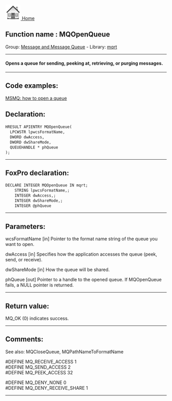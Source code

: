 [<img src="../../images/home.png"> Home ](https://github.com/VFPX/Win32API)  

## Function name : MQOpenQueue
Group: [Message and Message Queue](../../functions_group.md#Message_and_Message_Queue)  -  Library: [mqrt](../../libraries.md#mqrt)  
***  


#### Opens a queue for sending, peeking at, retrieving, or purging messages. 
***  


## Code examples:
[MSMQ: how to open a queue](../../samples/sample_603.md)  

## Declaration:
```foxpro  
HRESULT APIENTRY MQOpenQueue(
  LPCWSTR lpwcsFormatName,
  DWORD dwAccess,
  DWORD dwShareMode,
  QUEUEHANDLE * phQueue
);  
```  
***  


## FoxPro declaration:
```foxpro  
DECLARE INTEGER MQOpenQueue IN mqrt;
	STRING lpwcsFormatName,;
	INTEGER dwAccess,;
	INTEGER dwShareMode,;
	INTEGER @phQueue  
```  
***  


## Parameters:
wcsFormatName
[in] Pointer to the format name string of the queue you want to open.

dwAccess
[in] Specifies how the application accesses the queue (peek, send, or receive).

dwShareMode
[in] How the queue will be shared.

phQueue
[out] Pointer to a handle to the opened queue. If MQOpenQueue fails, a NULL pointer is returned.
  
***  


## Return value:
MQ_OK (0) indicates success.  
***  


## Comments:
See also: MQCloseQueue, MQPathNameToFormatName   
  
#DEFINE MQ_RECEIVE_ACCESS 1  
#DEFINE MQ_SEND_ACCESS 2  
#DEFINE MQ_PEEK_ACCESS 32  
  
#DEFINE MQ_DENY_NONE 0  
#DEFINE MQ_DENY_RECEIVE_SHARE 1  
  
***  

